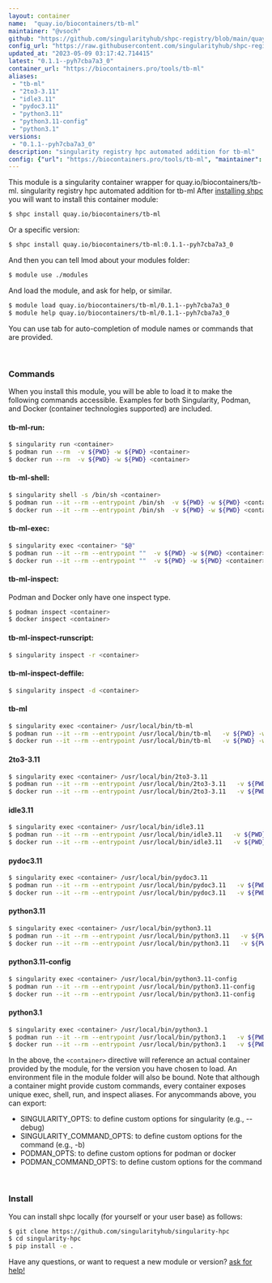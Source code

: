 ```yaml
---
layout: container
name:  "quay.io/biocontainers/tb-ml"
maintainer: "@vsoch"
github: "https://github.com/singularityhub/shpc-registry/blob/main/quay.io/biocontainers/tb-ml/container.yaml"
config_url: "https://raw.githubusercontent.com/singularityhub/shpc-registry/main/quay.io/biocontainers/tb-ml/container.yaml"
updated_at: "2023-05-09 03:17:42.714415"
latest: "0.1.1--pyh7cba7a3_0"
container_url: "https://biocontainers.pro/tools/tb-ml"
aliases:
 - "tb-ml"
 - "2to3-3.11"
 - "idle3.11"
 - "pydoc3.11"
 - "python3.11"
 - "python3.11-config"
 - "python3.1"
versions:
 - "0.1.1--pyh7cba7a3_0"
description: "singularity registry hpc automated addition for tb-ml"
config: {"url": "https://biocontainers.pro/tools/tb-ml", "maintainer": "@vsoch", "description": "singularity registry hpc automated addition for tb-ml", "latest": {"0.1.1--pyh7cba7a3_0": "sha256:30db4ee44c9657ea1f262b638fa00563e9956fd6c8d90ef3f45be1c8c77e6d28"}, "tags": {"0.1.1--pyh7cba7a3_0": "sha256:30db4ee44c9657ea1f262b638fa00563e9956fd6c8d90ef3f45be1c8c77e6d28"}, "docker": "quay.io/biocontainers/tb-ml", "aliases": {"tb-ml": "/usr/local/bin/tb-ml", "2to3-3.11": "/usr/local/bin/2to3-3.11", "idle3.11": "/usr/local/bin/idle3.11", "pydoc3.11": "/usr/local/bin/pydoc3.11", "python3.11": "/usr/local/bin/python3.11", "python3.11-config": "/usr/local/bin/python3.11-config", "python3.1": "/usr/local/bin/python3.1"}}
---
```


This module is a singularity container wrapper for quay.io/biocontainers/tb-ml.
singularity registry hpc automated addition for tb-ml
After [installing shpc](#install) you will want to install this container module:


```bash
$ shpc install quay.io/biocontainers/tb-ml
```

Or a specific version:

```bash
$ shpc install quay.io/biocontainers/tb-ml:0.1.1--pyh7cba7a3_0
```

And then you can tell lmod about your modules folder:

```bash
$ module use ./modules
```

And load the module, and ask for help, or similar.

```bash
$ module load quay.io/biocontainers/tb-ml/0.1.1--pyh7cba7a3_0
$ module help quay.io/biocontainers/tb-ml/0.1.1--pyh7cba7a3_0
```

You can use tab for auto-completion of module names or commands that are provided.

<br>

### Commands

When you install this module, you will be able to load it to make the following commands accessible.
Examples for both Singularity, Podman, and Docker (container technologies supported) are included.

#### tb-ml-run:

```bash
$ singularity run <container>
$ podman run --rm  -v ${PWD} -w ${PWD} <container>
$ docker run --rm  -v ${PWD} -w ${PWD} <container>
```

#### tb-ml-shell:

```bash
$ singularity shell -s /bin/sh <container>
$ podman run --it --rm --entrypoint /bin/sh  -v ${PWD} -w ${PWD} <container>
$ docker run --it --rm --entrypoint /bin/sh  -v ${PWD} -w ${PWD} <container>
```

#### tb-ml-exec:

```bash
$ singularity exec <container> "$@"
$ podman run --it --rm --entrypoint ""  -v ${PWD} -w ${PWD} <container> "$@"
$ docker run --it --rm --entrypoint ""  -v ${PWD} -w ${PWD} <container> "$@"
```

#### tb-ml-inspect:

Podman and Docker only have one inspect type.

```bash
$ podman inspect <container>
$ docker inspect <container>
```

#### tb-ml-inspect-runscript:

```bash
$ singularity inspect -r <container>
```

#### tb-ml-inspect-deffile:

```bash
$ singularity inspect -d <container>
```


#### tb-ml

```bash
$ singularity exec <container> /usr/local/bin/tb-ml
$ podman run --it --rm --entrypoint /usr/local/bin/tb-ml   -v ${PWD} -w ${PWD} <container> -c " $@"
$ docker run --it --rm --entrypoint /usr/local/bin/tb-ml   -v ${PWD} -w ${PWD} <container> -c " $@"
```


#### 2to3-3.11

```bash
$ singularity exec <container> /usr/local/bin/2to3-3.11
$ podman run --it --rm --entrypoint /usr/local/bin/2to3-3.11   -v ${PWD} -w ${PWD} <container> -c " $@"
$ docker run --it --rm --entrypoint /usr/local/bin/2to3-3.11   -v ${PWD} -w ${PWD} <container> -c " $@"
```


#### idle3.11

```bash
$ singularity exec <container> /usr/local/bin/idle3.11
$ podman run --it --rm --entrypoint /usr/local/bin/idle3.11   -v ${PWD} -w ${PWD} <container> -c " $@"
$ docker run --it --rm --entrypoint /usr/local/bin/idle3.11   -v ${PWD} -w ${PWD} <container> -c " $@"
```


#### pydoc3.11

```bash
$ singularity exec <container> /usr/local/bin/pydoc3.11
$ podman run --it --rm --entrypoint /usr/local/bin/pydoc3.11   -v ${PWD} -w ${PWD} <container> -c " $@"
$ docker run --it --rm --entrypoint /usr/local/bin/pydoc3.11   -v ${PWD} -w ${PWD} <container> -c " $@"
```


#### python3.11

```bash
$ singularity exec <container> /usr/local/bin/python3.11
$ podman run --it --rm --entrypoint /usr/local/bin/python3.11   -v ${PWD} -w ${PWD} <container> -c " $@"
$ docker run --it --rm --entrypoint /usr/local/bin/python3.11   -v ${PWD} -w ${PWD} <container> -c " $@"
```


#### python3.11-config

```bash
$ singularity exec <container> /usr/local/bin/python3.11-config
$ podman run --it --rm --entrypoint /usr/local/bin/python3.11-config   -v ${PWD} -w ${PWD} <container> -c " $@"
$ docker run --it --rm --entrypoint /usr/local/bin/python3.11-config   -v ${PWD} -w ${PWD} <container> -c " $@"
```


#### python3.1

```bash
$ singularity exec <container> /usr/local/bin/python3.1
$ podman run --it --rm --entrypoint /usr/local/bin/python3.1   -v ${PWD} -w ${PWD} <container> -c " $@"
$ docker run --it --rm --entrypoint /usr/local/bin/python3.1   -v ${PWD} -w ${PWD} <container> -c " $@"
```



In the above, the `<container>` directive will reference an actual container provided
by the module, for the version you have chosen to load. An environment file in the
module folder will also be bound. Note that although a container
might provide custom commands, every container exposes unique exec, shell, run, and
inspect aliases. For anycommands above, you can export:

 - SINGULARITY_OPTS: to define custom options for singularity (e.g., --debug)
 - SINGULARITY_COMMAND_OPTS: to define custom options for the command (e.g., -b)
 - PODMAN_OPTS: to define custom options for podman or docker
 - PODMAN_COMMAND_OPTS: to define custom options for the command

<br>

### Install

You can install shpc locally (for yourself or your user base) as follows:

```bash
$ git clone https://github.com/singularityhub/singularity-hpc
$ cd singularity-hpc
$ pip install -e .
```

Have any questions, or want to request a new module or version? [ask for help!](https://github.com/singularityhub/singularity-hpc/issues)